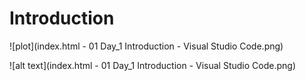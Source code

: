 # Introduction

![plot](index.html - 01 Day_1 Introduction - Visual Studio Code.png)

![alt text](index.html - 01 Day_1 Introduction - Visual Studio Code.png)